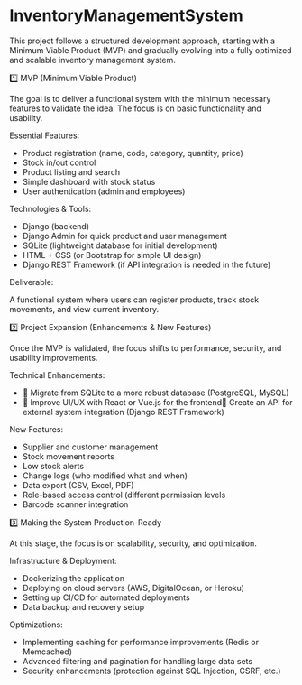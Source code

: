 # InventoryManagementSystem
This project follows a structured development approach, starting with a Minimum Viable Product (MVP) and gradually evolving into a fully optimized and scalable inventory management system.

1️⃣ MVP (Minimum Viable Product)

The goal is to deliver a functional system with the minimum necessary features to validate the idea. The focus is on basic functionality and usability.

Essential Features:

- Product registration (name, code, category, quantity, price)
- Stock in/out control
- Product listing and search
- Simple dashboard with stock status
- User authentication (admin and employees)

Technologies & Tools:

- Django (backend)
- Django Admin for quick product and user management
- SQLite (lightweight database for initial development)
- HTML + CSS (or Bootstrap for simple UI design)
- Django REST Framework (if API integration is needed in the future)

Deliverable:

A functional system where users can register products, track stock movements, and view current inventory.

2️⃣ Project Expansion (Enhancements & New Features)

Once the MVP is validated, the focus shifts to performance, security, and usability improvements.

Technical Enhancements:

- 🔹 Migrate from SQLite to a more robust database (PostgreSQL, MySQL)
- 🔹 Improve UI/UX with React or Vue.js for the frontend🔹 Create an API for external system integration (Django REST Framework)

New Features:

- Supplier and customer management
- Stock movement reports
-  Low stock alerts
-   Change logs (who modified what and when)
-  Data export (CSV, Excel, PDF)
-   Role-based access control (different permission levels
-   Barcode scanner integration

3️⃣ Making the System Production-Ready

At this stage, the focus is on scalability, security, and optimization.

Infrastructure & Deployment:

- Dockerizing the application 
- Deploying on cloud servers (AWS, DigitalOcean, or Heroku) 
- Setting up CI/CD for automated deployments
- Data backup and recovery setup

Optimizations:


- Implementing caching for performance improvements (Redis or Memcached)
- Advanced filtering and pagination for handling large data sets
- Security enhancements (protection against SQL Injection, CSRF, etc.)

